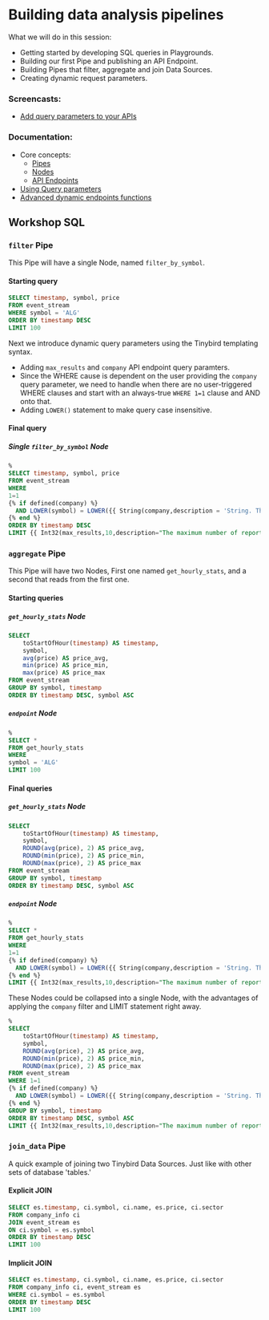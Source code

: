 # Building data analysis pipelines

What we will do in this session: 
  * Getting started by developing SQL queries in Playgrounds.
  * Building our first Pipe and publishing an API Endpoint.
  * Building Pipes that filter, aggregate and join Data Sources.
  * Creating dynamic request parameters.   

### Screencasts:

* [Add query parameters to your APIs](https://youtu.be/PbfNIeq06DA)

### Documentation:

* Core concepts: 
  * [Pipes](https://www.tinybird.co/docs/main-concepts.html#data-sources) 
  * [Nodes](https://www.tinybird.co/docs/main-concepts.html#nodes)
  * [API Endpoints](https://www.tinybird.co/docs/main-concepts.html#api-endpoints)
* [Using Query parameters](https://www.tinybird.co/docs/query/query-parameters.html)
* [Advanced dynamic endpoints functions](https://www.tinybird.co/docs/guides/advanced-dynamic-endpoints-functions.html)


## Workshop SQL 

### `filter` Pipe

This Pipe will have a single Node, named `filter_by_symbol`.

#### Starting query

```sql
SELECT timestamp, symbol, price 
FROM event_stream
WHERE symbol = 'ALG'
ORDER BY timestamp DESC
LIMIT 100
```

Next we introduce dynamic query parameters using the Tinybird templating syntax.

* Adding `max_results` and `company` API endpoint query paramters.
* Since the WHERE cause is dependent on the user providing the `company` query parameter, we need to handle when there are no user-triggered WHERE clauses and start with an always-true `WHERE 1=1` clause and AND onto that. 
* Adding `LOWER()` statement to make query case insensitive. 

#### Final query

##### Single `filter_by_symbol` Node

```sql
%
SELECT timestamp, symbol, price 
FROM event_stream
WHERE 
1=1
{% if defined(company) %}
  AND LOWER(symbol) = LOWER({{ String(company,description = 'String. Three-character stock symbol of interest.') }})
{% end %}
ORDER BY timestamp DESC
LIMIT {{ Int32(max_results,10,description="The maximum number of reports to return per response.") }}
```

### `aggregate` Pipe

This Pipe will have two Nodes, First one named `get_hourly_stats`, and a second that reads from the first one.

#### Starting queries

##### `get_hourly_stats` Node

```sql
SELECT
    toStartOfHour(timestamp) AS timestamp,  
    symbol,
    avg(price) AS price_avg,
    min(price) AS price_min,
    max(price) AS price_max
FROM event_stream
GROUP BY symbol, timestamp
ORDER BY timestamp DESC, symbol ASC    
```

##### `endpoint` Node

```sql
%
SELECT * 
FROM get_hourly_stats
WHERE 
symbol = 'ALG'
LIMIT 100
```


#### Final queries

##### `get_hourly_stats` Node

```sql
SELECT
    toStartOfHour(timestamp) AS timestamp,
    symbol,
    ROUND(avg(price), 2) AS price_avg,
    ROUND(min(price), 2) AS price_min,
    ROUND(max(price), 2) AS price_max
FROM event_stream
GROUP BY symbol, timestamp
ORDER BY timestamp DESC, symbol ASC    
```

##### `endpoint` Node

```sql
%
SELECT * 
FROM get_hourly_stats
WHERE 
1=1
{% if defined(company) %}
  AND LOWER(symbol) = LOWER({{ String(company,description = 'String. Three-character symbol of interest. If not provided, all companies are retured. No default. ') }})
{% end %}
LIMIT {{ Int32(max_results,10,description="The maximum number of reports to return per response.") }}
```

These Nodes could be collapsed into a single Node, with the advantages of applying the `company` filter and LIMIT statement right away. 

```sql
%
SELECT
    toStartOfHour(timestamp) AS timestamp,
    symbol,
    ROUND(avg(price), 2) AS price_avg,
    ROUND(min(price), 2) AS price_min,
    ROUND(max(price), 2) AS price_max
FROM event_stream
WHERE 1=1
{% if defined(company) %}
  AND LOWER(symbol) = LOWER({{ String(company,description = 'String. Three-character stock symbol of interest.') }})
{% end %}
GROUP BY symbol, timestamp
ORDER BY timestamp DESC, symbol ASC    
LIMIT {{ Int32(max_results,10,description="The maximum number of reports to return per response.") }}
```


### `join_data` Pipe

A quick example of joining two Tinybird Data Sources. Just like with other sets of database 'tables.'

#### Explicit JOIN 

```sql
SELECT es.timestamp, ci.symbol, ci.name, es.price, ci.sector 
FROM company_info ci
JOIN event_stream es
ON ci.symbol = es.symbol
ORDER BY timestamp DESC
LIMIT 100
```

#### Implicit JOIN

```sql
SELECT es.timestamp, ci.symbol, ci.name, es.price, ci.sector 
FROM company_info ci, event_stream es
WHERE ci.symbol = es.symbol
ORDER BY timestamp DESC
LIMIT 100
```


